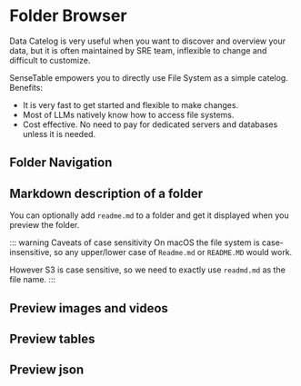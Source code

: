# Folder Browser

Data Catelog is very useful when you want to discover and overview your data, but it is often maintained by SRE team, inflexible to change and difficult to customize.

SenseTable empowers you to directly use File System as a simple catelog. Benefits:

- It is very fast to get started and flexible to make changes.
- Most of LLMs natively know how to access file systems.
- Cost effective. No need to pay for dedicated servers and databases unless it is needed.


## Folder Navigation


## Markdown description of a folder

You can optionally add `readme.md` to a folder and get it displayed when you preview the folder.



::: warning Caveats of case sensitivity
On macOS the file system is case-insensitive, so any upper/lower case of `Readme.md` or `README.MD` would work.

However S3 is case sensitive, so we need to exactly use `readmd.md` as the file name.
:::


## Preview images and videos

## Preview tables

## Preview json


